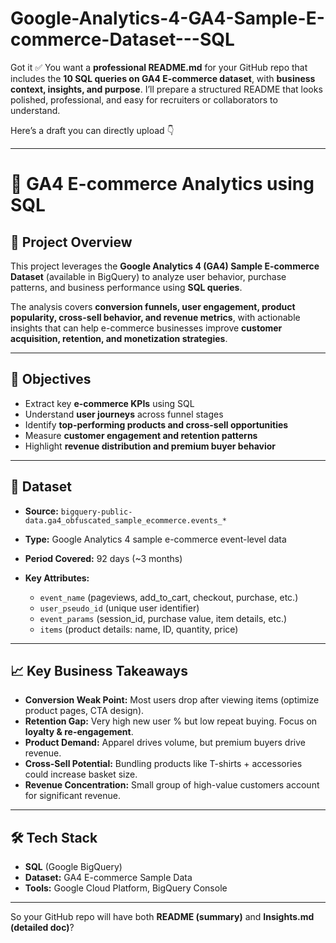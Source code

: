 # Google-Analytics-4-GA4-Sample-E-commerce-Dataset---SQL

Got it ✅ You want a **professional README.md** for your GitHub repo that includes the **10 SQL queries on GA4 E-commerce dataset**, with **business context, insights, and purpose**. I’ll prepare a structured README that looks polished, professional, and easy for recruiters or collaborators to understand.

Here’s a draft you can directly upload 👇

---

# 🛒 GA4 E-commerce Analytics using SQL

## 📌 Project Overview

This project leverages the **Google Analytics 4 (GA4) Sample E-commerce Dataset** (available in BigQuery) to analyze user behavior, purchase patterns, and business performance using **SQL queries**.

The analysis covers **conversion funnels, user engagement, product popularity, cross-sell behavior, and revenue metrics**, with actionable insights that can help e-commerce businesses improve **customer acquisition, retention, and monetization strategies**.

---

## 🎯 Objectives

* Extract key **e-commerce KPIs** using SQL
* Understand **user journeys** across funnel stages
* Identify **top-performing products and cross-sell opportunities**
* Measure **customer engagement and retention patterns**
* Highlight **revenue distribution and premium buyer behavior**

---

## 📂 Dataset

* **Source:** `bigquery-public-data.ga4_obfuscated_sample_ecommerce.events_*`
* **Type:** Google Analytics 4 sample e-commerce event-level data
* **Period Covered:** 92 days (\~3 months)
* **Key Attributes:**

  * `event_name` (pageviews, add\_to\_cart, checkout, purchase, etc.)
  * `user_pseudo_id` (unique user identifier)
  * `event_params` (session\_id, purchase value, item details, etc.)
  * `items` (product details: name, ID, quantity, price)

---

## 📈 Key Business Takeaways

* **Conversion Weak Point:** Most users drop after viewing items (optimize product pages, CTA design).
* **Retention Gap:** Very high new user % but low repeat buying. Focus on **loyalty & re-engagement**.
* **Product Demand:** Apparel drives volume, but premium buyers drive revenue.
* **Cross-Sell Potential:** Bundling products like T-shirts + accessories could increase basket size.
* **Revenue Concentration:** Small group of high-value customers account for significant revenue.

---

## 🛠️ Tech Stack

* **SQL** (Google BigQuery)
* **Dataset:** GA4 E-commerce Sample Data
* **Tools:** Google Cloud Platform, BigQuery Console

---

So your GitHub repo will have both **README (summary)** and **Insights.md (detailed doc)**?

